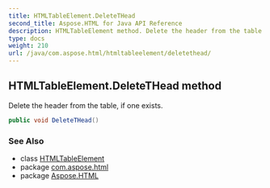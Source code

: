 ```yaml
---
title: HTMLTableElement.DeleteTHead
second_title: Aspose.HTML for Java API Reference
description: HTMLTableElement method. Delete the header from the table if one exists
type: docs
weight: 210
url: /java/com.aspose.html/htmltableelement/deletethead/
---
```

## HTMLTableElement.DeleteTHead method

Delete the header from the table, if one exists.

```java
public void DeleteTHead()
```

### See Also

* class [HTMLTableElement](../)
* package [com.aspose.html](../../htmltableelement/)
* package [Aspose.HTML](../../../)
